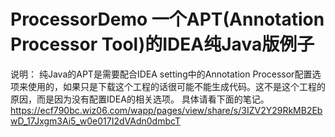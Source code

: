 # ProcessorDemo 一个APT(Annotation Processor Tool)的IDEA纯Java版例子

说明：
纯Java的APT是需要配合IDEA setting中的Annotation Processor配置选项来使用的，如果只是下载这个工程的话很可能不能生成代码。这不是这个工程的原因，而是因为没有配置IDEA的相关选项。
具体请看下面的笔记。
https://ecf790bc.wiz06.com/wapp/pages/view/share/s/3IZV2Y29RkMB2EbwD_17Jxgm3Ai5_w0e017I2dVAdn0dmbcT
